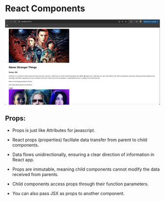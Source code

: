 # React Components


![alt text](https://github.com/rog-SARTHAK/React-Props/blob/master/01.png)

## Props:

- Props is just like Attributes for javascript. 

- React props (properties) facillate data transfer from parent to child components.

- Data flows unidirectionally, ensuring a clear direction of information in React app.

- Props are immutable, meaning child components cannot modify the data received from parents.

- Child components access props through their function parameters.

- You can also pass JSX as props to another component.
